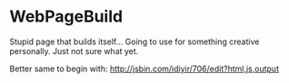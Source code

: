 # WebPageBuild
Stupid page that builds itself...  Going to use for something creative personally.  Just not sure what yet.

Better same to begin with:
http://jsbin.com/idiyir/706/edit?html,js,output
